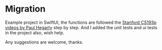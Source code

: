 # Migration

Example project in SwiftUI, the functions are followed the [Stanford CS193p videos by Paul Hegarty](https://www.youtube.com/user/StanfordUniversity/videos) step by step. And I added the unit tests and ui tests in the project also, wish help.

Any suggestions are welcome, thanks.

